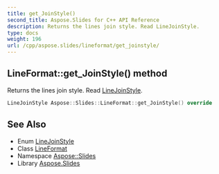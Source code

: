 ```yaml
---
title: get_JoinStyle()
second_title: Aspose.Slides for C++ API Reference
description: Returns the lines join style. Read LineJoinStyle.
type: docs
weight: 196
url: /cpp/aspose.slides/lineformat/get_joinstyle/
---
```

## LineFormat::get_JoinStyle() method


Returns the lines join style. Read [LineJoinStyle](../../linejoinstyle/).

```cpp
LineJoinStyle Aspose::Slides::LineFormat::get_JoinStyle() override
```

## See Also

* Enum [LineJoinStyle](../linejoinstyle/)
* Class [LineFormat](./)
* Namespace [Aspose::Slides](../)
* Library [Aspose.Slides](../../)